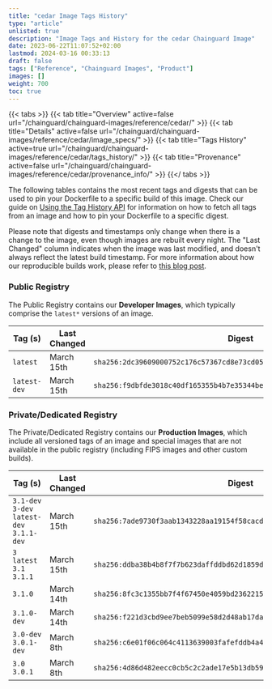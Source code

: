 ```yaml
---
title: "cedar Image Tags History"
type: "article"
unlisted: true
description: "Image Tags and History for the cedar Chainguard Image"
date: 2023-06-22T11:07:52+02:00
lastmod: 2024-03-16 00:33:13
draft: false
tags: ["Reference", "Chainguard Images", "Product"]
images: []
weight: 700
toc: true
---
```


{{< tabs >}}
{{< tab title="Overview" active=false url="/chainguard/chainguard-images/reference/cedar/" >}}
{{< tab title="Details" active=false url="/chainguard/chainguard-images/reference/cedar/image_specs/" >}}
{{< tab title="Tags History" active=true url="/chainguard/chainguard-images/reference/cedar/tags_history/" >}}
{{< tab title="Provenance" active=false url="/chainguard/chainguard-images/reference/cedar/provenance_info/" >}}
{{</ tabs >}}

The following tables contains the most recent tags and digests that can be used to pin your Dockerfile to a specific build of this image. Check our guide on [Using the Tag History API](/chainguard/chainguard-images/using-the-tag-history-api/) for information on how to fetch all tags from an image and how to pin your Dockerfile to a specific digest.

Please note that digests and timestamps only change when there is a change to the image, even though images are rebuilt every night. The "Last Changed" column indicates when the image was last modified, and doesn't always reflect the latest build timestamp. For more information about how our reproducible builds work, please refer to [this blog post](https://www.chainguard.dev/unchained/reproducing-chainguards-reproducible-image-builds).

### Public Registry
The Public Registry contains our **Developer Images**, which typically comprise the `latest*` versions of an image.

| Tag (s)       | Last Changed | Digest                                                                    |
|---------------|--------------|---------------------------------------------------------------------------|
|  `latest`     | March 15th   | `sha256:2dc39609000752c176c57367cd8e73cd0563e47608657a80597efb63ad3e1ff5` |
|  `latest-dev` | March 15th   | `sha256:f9dbfde3018c40df165355b4b7e35344be8da98d2656ff374f34862b48400dd0` |


### Private/Dedicated Registry
The Private/Dedicated Registry contains our **Production Images**, which include all versioned tags of an image and special images that are not available in the public registry (including FIPS images and other custom builds).

| Tag (s)                                     | Last Changed | Digest                                                                    |
|---------------------------------------------|--------------|---------------------------------------------------------------------------|
|  `3.1-dev` `3-dev` `latest-dev` `3.1.1-dev` | March 15th   | `sha256:7ade9730f3aab1343228aa19154f58cacd95b7bcc61295a90fe25260371126dd` |
|  `3` `latest` `3.1` `3.1.1`                 | March 15th   | `sha256:ddba38b4b8f7f7b623daffddbd62d1859d3485accec0cfb7b1670676311a7e4c` |
|  `3.1.0`                                    | March 14th   | `sha256:8fc3c1355bb7f4f67450e4059bd2362215c23c085a67d9064685280c4dc0e38f` |
|  `3.1.0-dev`                                | March 14th   | `sha256:f221d3cbd9ee7beb5099e58d2d48ab17da7b4855e3528673593b4e8c9dfd8ef1` |
|  `3.0-dev` `3.0.1-dev`                      | March 8th    | `sha256:c6e01f06c064c4113639003fafefddb4a4fab50f0d924aa6988be90dc5e75ae6` |
|  `3.0` `3.0.1`                              | March 8th    | `sha256:4d86d482eecc0cb5c2c2ade17e5b13db5925b60d24f59540c84f2a29c769caef` |

